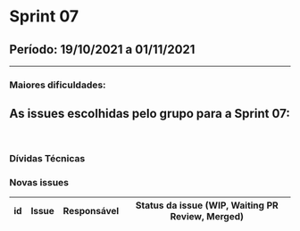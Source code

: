 # Sprint 07

## Período: 19/10/2021 a 01/11/2021

<p align="justify"> 

  ---
 </p>

### Maiores dificuldades:



## As issues escolhidas pelo grupo para a Sprint 07:




<br>

### Dívidas Técnicas



### Novas issues

| id | Issue | Responsável | Status da issue (WIP, Waiting PR Review, Merged)|
| :----: | :----: | :----: | :----: |
